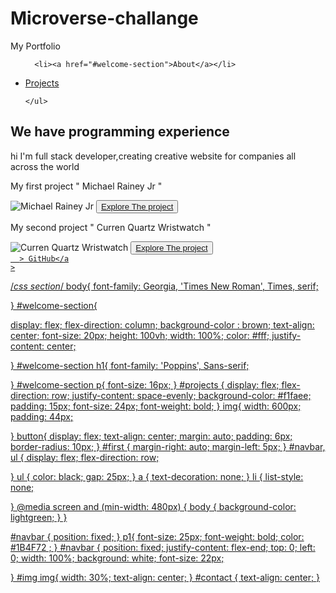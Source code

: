 # Microverse-challange

<html lang="en"> 
<head>
    <meta charset="UTF-8">
    <meta http-equiv="X-UA-Compatible" content="IE=edge">
    <meta name="viewport" content="width=device-width, initial-scale=1.0">
    <title>Document</title>
    <link rel="styleSheet" href="css.css">
</head>
<body>
  <nav id="navbar">
   <p1 id="first">My Portfolio</p1>
    <ul>
      
      <li><a href="#welcome-section">About</a></li>
   <li> <a href="#projects">Projects</a></li>
    
    </ul>
    
    
    
  </nav>
  
  
  
  <section id="welcome-section">
    <h1> We have programming experience </h1>
    <p> hi I'm full stack developer,creating creative website for companies all across the world</p> 
  </section>
  <section id="projects">
    <div class="project-tile">
      <div id="project1">
        <p>My first project " Michael Rainey Jr "</p>
        <img src="https://headtopics.com/images/2020/11/20/daily-express/how-much-is-tariq-st-patrick-star-michael-rainey-jr-paid-for-power-book-2-1329726952719208450.webp" alt="Michael Rainey Jr">
        <button><a href="https://codepen.io/Sirma/pen/LYONRvg"> Explore The project</a></button>
      </div>
      <div id="project2">
        <p>My second project " Curren Quartz Wristwatch "</p>
        <img src="https://cdn.shopify.com/s/files/1/1376/9745/products/product-image-183760063_grande.jpg?v=1571439204" alt="Curren Quartz Wristwatch">
        <button><a href="https://codepen.io/Sirma/pen/zYPdKLj?editors=1000"> Explore The project</a></button>
      </div>
    </div>
  </section>  
       
  <section id="contact">
   <a
      id="profile-link"
      href="https://github.com/Chemnjor"
      target="_blank"
      
      > GitHub</a
    >
    
    
  </section>
  
  
</body>
</html>




/*css section*/
body{
  font-family: Georgia, 'Times New Roman', Times, serif;
 
}
#welcome-section{

  display: flex;
  flex-direction: column;
  background-color : brown;
   text-align: center;
  font-size: 20px;
  height: 100vh;
  width: 100%;
  color: #fff;
  justify-content: center;

}
#welcome-section h1{
  font-family: 'Poppins', Sans-serif;
  
}
#welcome-section p{
  font-size: 16px;
}
#projects {
  display: flex;
  flex-direction: row;
  justify-content: space-evenly;
  background-color: #f1faee;
  padding: 15px;
  font-size: 24px;
  font-weight: bold;
}
img{
  width: 600px;
  padding: 44px;
  
}
button{
  display: flex;
  text-align: center;
  margin: auto;
  padding: 6px;
  border-radius: 10px;
}
#first {
  margin-right: auto;
  margin-left: 5px;
}
#navbar, ul {
  display: flex;
  flex-direction: row;
  

}
ul {
  color: black;
  gap: 25px;
}
a {
  text-decoration: none;
}
li {
  list-style: none;
 
}
@media screen and (min-width: 480px) {
  body {
    background-color: lightgreen;
  }
}

#navbar {
  position: fixed;
}
p1{
  font-size: 25px;
  font-weight: bold;
  color: #1B4F72 ;
}
#navbar {
  position: fixed;
  justify-content: flex-end;
 top: 0;
  left: 0;
  width: 100%;
  background: white;
  font-size: 22px;
 
  
  
}
#img img{
  width: 30%;
  text-align: center;
}
#contact {
  text-align: center;
}
  

